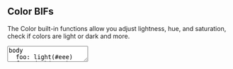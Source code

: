 ---
---

<div class="step" markdown="1">

## Color BIFs

The Color built-in functions allow you adjust lightness, hue, and saturation,
check if colors are light or dark and more.

<div><textarea class="stylus">
body
  foo: light(#eee)
  foo: dark(#eee)
  foo: dark(#333)
  foo: darken(#eee, 50%)
  foo: lighten(black, 50%)
  foo: #eee - 50%
  foo: black + 50%
</textarea></div>
</div>
